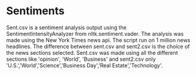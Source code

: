 # Sentiments

Sent.csv is a sentiment analysis output using the SentimentIntensityAnalyzer from nltk.sentiment.vader. The analysis was made using the New York Times news api. The script run on 1 million news headlines.
The difference between sent.csv and sent2.csv is the choice of the news sections selected. Sent.csv was made using all the different sections like 'opinion', 'World', 'Business' and sent2.csv only 'U.S.','World','Science','Business Day','Real Estate','Technology'.
